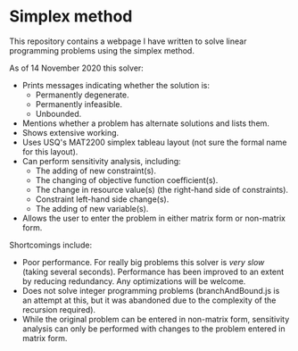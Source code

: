 # Simplex method
This repository contains a webpage I have written to solve linear programming problems using the simplex method. 

As of 14 November 2020 this solver:
* Prints messages indicating whether the solution is:
  * Permanently degenerate.
  * Permanently infeasible.
  * Unbounded.
* Mentions whether a problem has alternate solutions and lists them.
* Shows extensive working.
* Uses USQ's MAT2200 simplex tableau layout (not sure the formal name for this layout).
* Can perform sensitivity analysis, including:
  * The adding of new constraint(s).
  * The changing of objective function coefficient(s).
  * The change in resource value(s) (the right-hand side of constraints).
  * Constraint left-hand side change(s).
  * The adding of new variable(s).
* Allows the user to enter the problem in either matrix form or non-matrix form.

Shortcomings include:
* Poor performance. For really big problems this solver is *very slow* (taking several seconds). Performance has been improved to an extent by reducing redundancy. Any optimizations will be welcome.
* Does not solve integer programming problems (branchAndBound.js is an attempt at this, but it was abandoned due to the complexity of the recursion required).
* While the original problem can be entered in non-matrix form, sensitivity analysis can only be performed with changes to the problem entered in matrix form.
